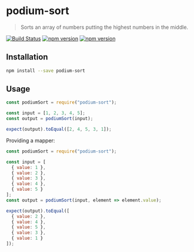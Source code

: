 # podium-sort

> Sorts an array of numbers putting the highest numbers in the middle.

[![Build Status](https://travis-ci.org/cristianrgreco/podium-sort.svg?branch=master)](https://travis-ci.org/cristianrgreco/podium-sort)
[![npm version](https://badge.fury.io/js/podium-sort.svg)](https://www.npmjs.com/package/podium-sort)
[![npm version](https://img.shields.io/npm/dm/podium-sort.svg)](https://www.npmjs.com/package/podium-sort)

## Installation

```bash
npm install --save podium-sort
```

## Usage

```javascript
const podiumSort = require("podium-sort");

const input = [1, 2, 3, 4, 5];
const output = podiumSort(input);

expect(output).toEqual([2, 4, 5, 3, 1]);
```

Providing a mapper:

```javascript
const podiumSort = require("podium-sort");

const input = [
  { value: 1 }, 
  { value: 2 }, 
  { value: 3 }, 
  { value: 4 }, 
  { value: 5 }
];
const output = podiumSort(input, element => element.value);

expect(output).toEqual([
  { value: 2 }, 
  { value: 4 }, 
  { value: 5 }, 
  { value: 3 }, 
  { value: 1 }
]);
```

